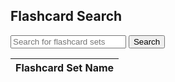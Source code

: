 <link rel="stylesheet" href="{{ '/assets/css/search.scss?v=' | append: site.github.build_revision | relative_url }}">

<h2>Flashcard Search</h2>
  <body>
    <form id="form">
      <input type="text" id="search-bar" placeholder="Search for flashcard sets">
      <button type="submit">Search</button>
    </form>
    <table id="flashcard-sets-table">
      <thead>
        <tr>
          <th>Flashcard Set Name</th>
        </tr>
      </thead>
      <tbody id="flashcard-sets-container"></tbody>
    </table>
  </body>
  <script>
    // add event listener for form submission
  document.getElementById("form").onsubmit = (function(event) {
  event.preventDefault();
  var searchTerm = document.getElementById("search-bar").value;
  // send searchTerm and classFilter to server or perform search logic here
  document.getElementById("flashcard-sets-container").innerHTML = '';
  fetch("https://csa-backend.rohanj.dev/api/flashcard/getFlashcardSetsByName",
  { 
  method: 'POST',  
  headers: {
    'Content-Type': 'application/json'
  },
  body: JSON.stringify({name: searchTerm})
  }
  ).then(data => data.json())
    .then(data => {
      data.forEach(data => {
        var flashcardSetRow = document.createElement("tr");
        var flashcardSetName = document.createElement("td");
        flashcardSetName.innerHTML = data.name;
        flashcardSetRow.appendChild(flashcardSetName);
        document.getElementById("flashcard-sets-container").appendChild(flashcardSetRow);
      })
    });
  })
    </script>
